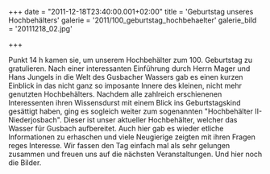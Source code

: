 +++
date = "2011-12-18T23:40:00.001+02:00"
title = 'Geburtstag unseres Hochbehälters'
galerie = '2011/100_geburtstag_hochbehaelter'
galerie_bild = '20111218_02.jpg'

+++

Punkt 14 h kamen sie, um unserem Hochbehälter zum 100. Geburtstag zu gratulieren. Nach einer interessanten Einführung durch Herrn Mager und Hans Jungels in die Welt des Gusbacher Wassers gab es einen kurzen Einblick in das nicht ganz so imposante Innere des kleinen, nicht mehr genutzten Hochbehälters. Nachdem alle zahlreich erschienenen Interessenten ihren Wissensdurst mit einem Blick ins Geburtstagskind gesättigt haben, ging es sogleich weiter zum sogenannten "Hochbehälter II-Niederjosbach". Dieser ist unser aktueller Hochbehälter, welcher das Wasser für Gusbach aufbereitet. Auch hier gab es wieder etliche Informationen zu erhaschen und viele Neugierige zeigten mit ihren Fragen reges Interesse. Wir fassen den Tag einfach mal als sehr gelungen zusammen und freuen uns auf die nächsten Veranstaltungen. Und hier noch die Bilder.

      